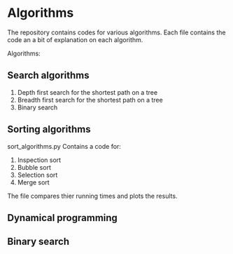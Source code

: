 # Algorithms
The repository contains codes for various algorithms. Each file contains the code an a bit of explanation on each algorithm.

Algorithms:

## Search algorithms ##

1. Depth first search for the shortest path on a tree
2. Breadth first search for the shortest path on a tree
3. Binary search

## Sorting algorithms ##

sort_algorithms.py Contains a code for:
1. Inspection sort
2. Bubble sort
3. Selection sort
4. Merge sort

The file compares thier running times and plots the results.

## Dynamical programming ##

## Binary search ##

